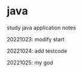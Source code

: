 # java
study java application notes

20221023:
	modify start
	
20221024:
	add testcode
	
20221025:
	my god
